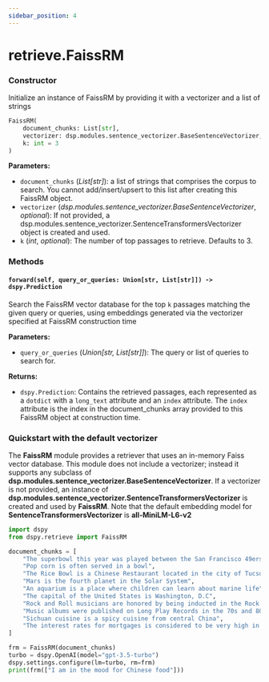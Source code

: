 ```yaml
---
sidebar_position: 4
---
```


# retrieve.FaissRM

### Constructor

Initialize an instance of FaissRM by providing it with a vectorizer and a list of strings

```python
FaissRM(
    document_chunks: List[str],
    vectorizer: dsp.modules.sentence_vectorizer.BaseSentenceVectorizer,
    k: int = 3
)
```

**Parameters:**
- `document_chunks` (_List[str]_): a list of strings that comprises the corpus to search. You cannot add/insert/upsert to this list after creating this FaissRM object.
- `vectorizer` (_dsp.modules.sentence_vectorizer.BaseSentenceVectorizer_, _optional_): If not provided, a dsp.modules.sentence_vectorizer.SentenceTransformersVectorizer object is created and used.
- `k` (_int_, _optional_): The number of top passages to retrieve. Defaults to 3.

### Methods

#### `forward(self, query_or_queries: Union[str, List[str]]) -> dspy.Prediction`

Search the FaissRM vector database for the top `k` passages matching the given query or queries, using embeddings generated via the vectorizer specified at FaissRM construction time

**Parameters:**
- `query_or_queries` (_Union[str, List[str]]_): The query or list of queries to search for.

**Returns:**
- `dspy.Prediction`: Contains the retrieved passages, each represented as a `dotdict` with a `long_text` attribute and an `index` attribute. The `index` attribute is the index in the document_chunks array provided to this FaissRM object at construction time.

### Quickstart with the default vectorizer

The **FaissRM** module provides a retriever that uses an in-memory Faiss vector database. This module does not include a vectorizer; instead it supports any subclass of **dsp.modules.sentence_vectorizer.BaseSentenceVectorizer**. If a vectorizer is not provided, an instance of **dsp.modules.sentence_vectorizer.SentenceTransformersVectorizer** is created and used by **FaissRM**. Note that the default embedding model for **SentenceTransformersVectorizer** is **all-MiniLM-L6-v2**


```python
import dspy
from dspy.retrieve import FaissRM

document_chunks = [
    "The superbowl this year was played between the San Francisco 49ers and the Kanasas City Chiefs",
    "Pop corn is often served in a bowl",
    "The Rice Bowl is a Chinese Restaurant located in the city of Tucson, Arizona",
    "Mars is the fourth planet in the Solar System",
    "An aquarium is a place where children can learn about marine life",
    "The capital of the United States is Washington, D.C",
    "Rock and Roll musicians are honored by being inducted in the Rock and Roll Hall of Fame",
    "Music albums were published on Long Play Records in the 70s and 80s",
    "Sichuan cuisine is a spicy cuisine from central China",
    "The interest rates for mortgages is considered to be very high in 2024",
]

frm = FaissRM(document_chunks)
turbo = dspy.OpenAI(model="gpt-3.5-turbo")
dspy.settings.configure(lm=turbo, rm=frm)
print(frm(["I am in the mood for Chinese food"]))
```